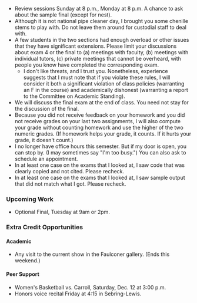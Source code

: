 * Review sessions Sunday at 8 p.m., Monday at 8 p.m.  A chance to ask about 
  the sample final (except for nest).
* Although it is not national pipe cleaner day, I brought you some
  chenille stems to play with.  Do not leave them around for custodial
  staff to deal with.
* A few students in the two sections had enough overload or other issues that
  they have significant extensions.  Please limit your discussions about 
  exam 4 or the final to (a) meetings with faculty, (b) meetings with
  individual tutors, (c) private meetings that cannot be overheard, with
  people you know have completed the corresponding exam.
    * I don't like threats, and I trust you.  Nonetheless, experience 
      suggests that I must note that if you violate these rules, I
      will consider it both a significant violation of class policies
      (warranting an F in the course) and academically dishonest
      (warranting a report to the Committee on Academic Standing).
* We will discuss the final exam at the end of class.  You need not stay
  for the discussion of the final.
* Because you did not receive feedback on your homework and you did not
  receive grades on your last two assignments, I will also compute your
  grade without counting homework and use the higher of the two numeric
  grades.  (If homework helps your grade, it counts.  If it hurts your
  grade, it doesn't count.)
* I no longer have office hours this semester.  But if my door is open,
  you can stop by.  (I may sometimes say "I'm too busy.")  You can also
  ask to schedule an appointment.
* In at least one case on the exams that I looked at, I saw code that was
  clearly copied and not cited.  Please recheck.
* In at least one case on the exams that I looked at, I saw sample output
  that did not match what I got.  Please recheck.

### Upcoming Work

* Optional Final, Tuesday at 9am or 2pm.

### Extra Credit Opportunities

#### Academic

* Any visit to the current show in the Faulconer gallery.  (Ends this
  weekend.)

#### Peer Support

* Women's Basketball vs. Carroll, Saturday, Dec. 12 at 3:00 p.m.
* Honors voice recital Friday at 4:15 in Sebring-Lewis.
